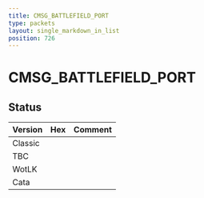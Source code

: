 ```yaml
---
title: CMSG_BATTLEFIELD_PORT
type: packets
layout: single_markdown_in_list
position: 726
---
```


# CMSG_BATTLEFIELD_PORT

## Status

Version | Hex | Comment
---------- | ---------- | ---------- 
Classic |  |  
TBC |  |  
WotLK |  |  
Cata |  |  
